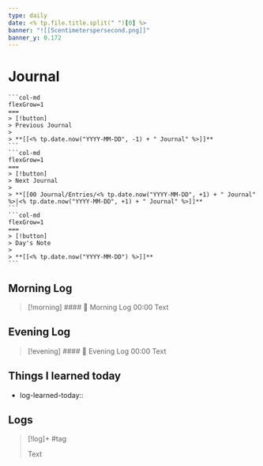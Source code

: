 ```yaml
---
type: daily
date: <% tp.file.title.split(" ")[0] %>
banner: "![[5centimeterspersecond.png]]"
banner_y: 0.172
---
```

# Journal

````col
```col-md
flexGrow=1
===
> [!button]
> Previous Journal 
> 
> **[[<% tp.date.now("YYYY-MM-DD", -1) + " Journal" %>]]** 
```
```col-md
flexGrow=1
===
> [!button]
> Next Journal 
> 
> **[[00 Journal/Entries/<% tp.date.now("YYYY-MM-DD", +1) + " Journal" %>|<% tp.date.now("YYYY-MM-DD", +1) + " Journal" %>]]**
```
```col-md
flexGrow=1
===
> [!button]
> Day's Note 
> 
> **[[<% tp.date.now("YYYY-MM-DD") %>]]** 
```
````

## Morning Log
> [!morning] #### 🌅 Morning Log
> 00:00
> Text

## Evening Log
> [!evening] #### 🌇 Evening Log
> 00:00
> Text

## Things I learned today
- log-learned-today:: 

## Logs
> [!log]+ 
> #tag 
>
> Text
